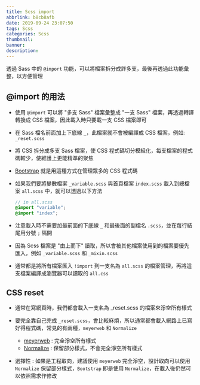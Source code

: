 ```yaml
---
title: Scss import
abbrlink: b8cb8afb
date: 2019-09-24 23:07:50
tags: Scss
categories: Scss
thumbnail:
banner:
description:
---
```


透過 Sass 中的 `@import` 功能，可以將檔案拆分成許多支，最後再透過此功能彙整，以方便管理

<!-- more -->

## @import 的用法

* 使用 `@import` 可以將 "多支 Sass" 檔案彙整成 "一支 Sass" 檔案，再透過轉譯轉換成 CSS 檔案，因此載入時只要載一支 CSS 檔案即可
* 在 Sass 檔名前面加上下底線 `_`，此檔案就不會被編譯成 CSS 檔案，例如: `_reset.scss`
* 將 CSS 拆分成多支 Sass 檔案，使 CSS 程式碼切分模組化，每支檔案的程式碼較少，使維護上更能精準的聚焦
* [Bootstrap](https://github.com/twbs/bootstrap/blob/master/scss/bootstrap.scss) 就是用這種方式在管理眾多的 CSS 程式碼
* 如果我們要將變數檔案 `_variable.scss` 與首頁檔案 `index.scss` 載入到總檔案 `all.scss` 中，就可以透過以下方法
  
  ``` scss
  // in all.scss
  @import "variable";
  @import "index";
  ```

* 注意載入時不需要加最前面的下底線 `_` 和最後面的副檔名 `.scss`，並在每行結尾用分號 `;` 隔開
* 因為 Scss 檔案是 "由上而下" 讀取，所以會被其他檔案使用到的檔案要優先匯入，例如 `_variable.scss` 和 `_mixin.scss`
* 通常都是將所有檔案匯入 `!import` 到一支名為 `all.scss` 的檔案管理，再將這支檔案編譯成瀏覽器可以讀取的 `all.css`

## CSS reset

* 通常在寫網頁時，我們都會載入一支名為 _reset.scss 的檔案來淨空所有樣式
* 要完全靠自己完成 `_reset.scss`，會比較麻煩，所以通常都會載入網路上已寫好得程式碼，常見的有兩種，`meyerweb` 和 `Normalize`

  * [meyerweb](https://meyerweb.com/eric/tools/css/reset/) : 完全淨空所有樣式
  * [Normalize](https://necolas.github.io/normalize.css/) : 保留部分樣式，不會完全淨空所有樣式

* 選擇性 : 如果是工程取向，建議使用 `meyerweb` 完全淨空，設計取向可以使用 `Normalize` 保留部分樣式，`Bootstrap` 即是使用 `Normalize`，在載入後仍然可以依照需求作修改
